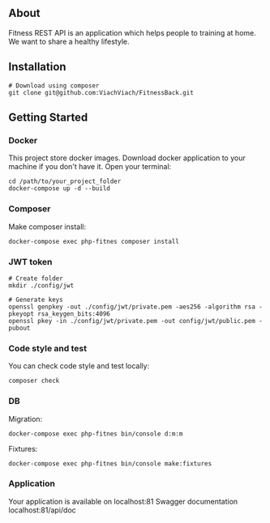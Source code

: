 ## About

Fitness REST API is an application which helps people to training at home. We want to share a healthy lifestyle.

## Installation
```
# Download using composer
git clone git@github.com:ViachViach/FitnessBack.git
```

## Getting Started

### Docker
This project store docker images. Download docker application to your machine if you don't have it. Open your terminal:
    
    cd /path/to/your_project_folder
    docker-compose up -d --build

### Composer
Make composer install:

    docker-compose exec php-fitnes composer install

### JWT token 

```
# Create folder
mkdir ./config/jwt

# Generate keys
openssl genpkey -out ./config/jwt/private.pem -aes256 -algorithm rsa -pkeyopt rsa_keygen_bits:4096
openssl pkey -in ./config/jwt/private.pem -out config/jwt/public.pem -pubout
```

### Code style and test
You can check code style and test locally:

    composer check

### DB 
Migration:

    docker-compose exec php-fitnes bin/console d:m:m

Fixtures: 

    docker-compose exec php-fitnes bin/console make:fixtures 

### Application
Your application is available on localhost:81
Swagger documentation localhost:81/api/doc
